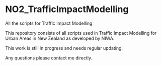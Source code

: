 # NO2_TrafficImpactModelling
All the scripts for Traffic Impact Modelling

This repository consists of all scripts used in Traffic Impact Modelling for Urban Areas in New Zealand as developed by NIWA. 

This work is still in progress and needs regular updating. 


Any questions please contact me directly.

